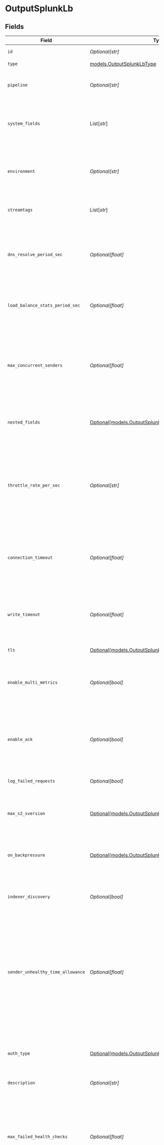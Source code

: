 # OutputSplunkLb


## Fields

| Field                                                                                                                                                                                                                                                                                                                                  | Type                                                                                                                                                                                                                                                                                                                                   | Required                                                                                                                                                                                                                                                                                                                               | Description                                                                                                                                                                                                                                                                                                                            |
| -------------------------------------------------------------------------------------------------------------------------------------------------------------------------------------------------------------------------------------------------------------------------------------------------------------------------------------- | -------------------------------------------------------------------------------------------------------------------------------------------------------------------------------------------------------------------------------------------------------------------------------------------------------------------------------------- | -------------------------------------------------------------------------------------------------------------------------------------------------------------------------------------------------------------------------------------------------------------------------------------------------------------------------------------- | -------------------------------------------------------------------------------------------------------------------------------------------------------------------------------------------------------------------------------------------------------------------------------------------------------------------------------------- |
| `id`                                                                                                                                                                                                                                                                                                                                   | *Optional[str]*                                                                                                                                                                                                                                                                                                                        | :heavy_minus_sign:                                                                                                                                                                                                                                                                                                                     | Unique ID for this output                                                                                                                                                                                                                                                                                                              |
| `type`                                                                                                                                                                                                                                                                                                                                 | [models.OutputSplunkLbType](../models/outputsplunklbtype.md)                                                                                                                                                                                                                                                                           | :heavy_check_mark:                                                                                                                                                                                                                                                                                                                     | N/A                                                                                                                                                                                                                                                                                                                                    |
| `pipeline`                                                                                                                                                                                                                                                                                                                             | *Optional[str]*                                                                                                                                                                                                                                                                                                                        | :heavy_minus_sign:                                                                                                                                                                                                                                                                                                                     | Pipeline to process data before sending out to this output                                                                                                                                                                                                                                                                             |
| `system_fields`                                                                                                                                                                                                                                                                                                                        | List[*str*]                                                                                                                                                                                                                                                                                                                            | :heavy_minus_sign:                                                                                                                                                                                                                                                                                                                     | Fields to automatically add to events, such as cribl_pipe. Supports wildcards.                                                                                                                                                                                                                                                         |
| `environment`                                                                                                                                                                                                                                                                                                                          | *Optional[str]*                                                                                                                                                                                                                                                                                                                        | :heavy_minus_sign:                                                                                                                                                                                                                                                                                                                     | Optionally, enable this config only on a specified Git branch. If empty, will be enabled everywhere.                                                                                                                                                                                                                                   |
| `streamtags`                                                                                                                                                                                                                                                                                                                           | List[*str*]                                                                                                                                                                                                                                                                                                                            | :heavy_minus_sign:                                                                                                                                                                                                                                                                                                                     | Tags for filtering and grouping in @{product}                                                                                                                                                                                                                                                                                          |
| `dns_resolve_period_sec`                                                                                                                                                                                                                                                                                                               | *Optional[float]*                                                                                                                                                                                                                                                                                                                      | :heavy_minus_sign:                                                                                                                                                                                                                                                                                                                     | Re-resolve any hostnames every this many seconds and pick up destinations from A records.                                                                                                                                                                                                                                              |
| `load_balance_stats_period_sec`                                                                                                                                                                                                                                                                                                        | *Optional[float]*                                                                                                                                                                                                                                                                                                                      | :heavy_minus_sign:                                                                                                                                                                                                                                                                                                                     | How far back in time to keep traffic stats for load balancing purposes.                                                                                                                                                                                                                                                                |
| `max_concurrent_senders`                                                                                                                                                                                                                                                                                                               | *Optional[float]*                                                                                                                                                                                                                                                                                                                      | :heavy_minus_sign:                                                                                                                                                                                                                                                                                                                     | Maximum number of concurrent connections (per worker process). A random set of IPs will be picked on every DNS resolution period. Use 0 for unlimited.                                                                                                                                                                                 |
| `nested_fields`                                                                                                                                                                                                                                                                                                                        | [Optional[models.OutputSplunkLbNestedFieldSerialization]](../models/outputsplunklbnestedfieldserialization.md)                                                                                                                                                                                                                         | :heavy_minus_sign:                                                                                                                                                                                                                                                                                                                     | How to serialize nested fields into index-time fields                                                                                                                                                                                                                                                                                  |
| `throttle_rate_per_sec`                                                                                                                                                                                                                                                                                                                | *Optional[str]*                                                                                                                                                                                                                                                                                                                        | :heavy_minus_sign:                                                                                                                                                                                                                                                                                                                     | Rate (in bytes per second) to throttle while writing to an output. Accepts values with multiple-byte units, such as KB, MB, and GB. (Example: 42 MB) Default value of 0 specifies no throttling.                                                                                                                                       |
| `connection_timeout`                                                                                                                                                                                                                                                                                                                   | *Optional[float]*                                                                                                                                                                                                                                                                                                                      | :heavy_minus_sign:                                                                                                                                                                                                                                                                                                                     | Amount of time (milliseconds) to wait for the connection to establish before retrying                                                                                                                                                                                                                                                  |
| `write_timeout`                                                                                                                                                                                                                                                                                                                        | *Optional[float]*                                                                                                                                                                                                                                                                                                                      | :heavy_minus_sign:                                                                                                                                                                                                                                                                                                                     | Amount of time (milliseconds) to wait for a write to complete before assuming connection is dead                                                                                                                                                                                                                                       |
| `tls`                                                                                                                                                                                                                                                                                                                                  | [Optional[models.OutputSplunkLbTLSSettingsClientSide]](../models/outputsplunklbtlssettingsclientside.md)                                                                                                                                                                                                                               | :heavy_minus_sign:                                                                                                                                                                                                                                                                                                                     | N/A                                                                                                                                                                                                                                                                                                                                    |
| `enable_multi_metrics`                                                                                                                                                                                                                                                                                                                 | *Optional[bool]*                                                                                                                                                                                                                                                                                                                       | :heavy_minus_sign:                                                                                                                                                                                                                                                                                                                     | Output metrics in multiple-metric format in a single event. Supported in Splunk 8.0 and above.                                                                                                                                                                                                                                         |
| `enable_ack`                                                                                                                                                                                                                                                                                                                           | *Optional[bool]*                                                                                                                                                                                                                                                                                                                       | :heavy_minus_sign:                                                                                                                                                                                                                                                                                                                     | Check if indexer is shutting down and stop sending data. This helps minimize data loss during shutdown.                                                                                                                                                                                                                                |
| `log_failed_requests`                                                                                                                                                                                                                                                                                                                  | *Optional[bool]*                                                                                                                                                                                                                                                                                                                       | :heavy_minus_sign:                                                                                                                                                                                                                                                                                                                     | Use to troubleshoot issues with sending data                                                                                                                                                                                                                                                                                           |
| `max_s2_sversion`                                                                                                                                                                                                                                                                                                                      | [Optional[models.OutputSplunkLbMaxS2SVersion]](../models/outputsplunklbmaxs2sversion.md)                                                                                                                                                                                                                                               | :heavy_minus_sign:                                                                                                                                                                                                                                                                                                                     | The highest S2S protocol version to advertise during handshake                                                                                                                                                                                                                                                                         |
| `on_backpressure`                                                                                                                                                                                                                                                                                                                      | [Optional[models.OutputSplunkLbBackpressureBehavior]](../models/outputsplunklbbackpressurebehavior.md)                                                                                                                                                                                                                                 | :heavy_minus_sign:                                                                                                                                                                                                                                                                                                                     | Whether to block, drop, or queue events when all receivers are exerting backpressure.                                                                                                                                                                                                                                                  |
| `indexer_discovery`                                                                                                                                                                                                                                                                                                                    | *Optional[bool]*                                                                                                                                                                                                                                                                                                                       | :heavy_minus_sign:                                                                                                                                                                                                                                                                                                                     | Automatically discover indexers in indexer clustering environment.                                                                                                                                                                                                                                                                     |
| `sender_unhealthy_time_allowance`                                                                                                                                                                                                                                                                                                      | *Optional[float]*                                                                                                                                                                                                                                                                                                                      | :heavy_minus_sign:                                                                                                                                                                                                                                                                                                                     | How long (in milliseconds) each LB endpoint can report blocked before the Destination reports unhealthy, blocking the sender. (Grace period for fluctuations.) Use 0 to disable; max 1 minute.                                                                                                                                         |
| `auth_type`                                                                                                                                                                                                                                                                                                                            | [Optional[models.OutputSplunkLbAuthenticationMethod]](../models/outputsplunklbauthenticationmethod.md)                                                                                                                                                                                                                                 | :heavy_minus_sign:                                                                                                                                                                                                                                                                                                                     | Select Manual to enter an auth token directly, or select Secret to use a text secret to authenticate                                                                                                                                                                                                                                   |
| `description`                                                                                                                                                                                                                                                                                                                          | *Optional[str]*                                                                                                                                                                                                                                                                                                                        | :heavy_minus_sign:                                                                                                                                                                                                                                                                                                                     | N/A                                                                                                                                                                                                                                                                                                                                    |
| `max_failed_health_checks`                                                                                                                                                                                                                                                                                                             | *Optional[float]*                                                                                                                                                                                                                                                                                                                      | :heavy_minus_sign:                                                                                                                                                                                                                                                                                                                     | Maximum number of times healthcheck can fail before we close connection. If set to 0 (disabled), and the connection to Splunk is forcibly closed, some data loss might occur.                                                                                                                                                          |
| `compress`                                                                                                                                                                                                                                                                                                                             | [Optional[models.OutputSplunkLbCompression]](../models/outputsplunklbcompression.md)                                                                                                                                                                                                                                                   | :heavy_minus_sign:                                                                                                                                                                                                                                                                                                                     | Controls whether the sender should send compressed data to the server. Select 'Disabled' to reject compressed connections or 'Always' to ignore server's configuration and send compressed data.                                                                                                                                       |
| `indexer_discovery_configs`                                                                                                                                                                                                                                                                                                            | [Optional[models.IndexerDiscoveryConfigs]](../models/indexerdiscoveryconfigs.md)                                                                                                                                                                                                                                                       | :heavy_minus_sign:                                                                                                                                                                                                                                                                                                                     | List of configurations to set up indexer discovery in Splunk Indexer clustering environment.                                                                                                                                                                                                                                           |
| `exclude_self`                                                                                                                                                                                                                                                                                                                         | *Optional[bool]*                                                                                                                                                                                                                                                                                                                       | :heavy_minus_sign:                                                                                                                                                                                                                                                                                                                     | Exclude all IPs of the current host from the list of any resolved hostnames.                                                                                                                                                                                                                                                           |
| `hosts`                                                                                                                                                                                                                                                                                                                                | List[[models.Hosts](../models/hosts.md)]                                                                                                                                                                                                                                                                                               | :heavy_check_mark:                                                                                                                                                                                                                                                                                                                     | Set of Splunk indexers to load-balance data to.                                                                                                                                                                                                                                                                                        |
| `pq_max_file_size`                                                                                                                                                                                                                                                                                                                     | *Optional[str]*                                                                                                                                                                                                                                                                                                                        | :heavy_minus_sign:                                                                                                                                                                                                                                                                                                                     | The maximum size to store in each queue file before closing and optionally compressing (KB, MB, etc.).                                                                                                                                                                                                                                 |
| `pq_max_size`                                                                                                                                                                                                                                                                                                                          | *Optional[str]*                                                                                                                                                                                                                                                                                                                        | :heavy_minus_sign:                                                                                                                                                                                                                                                                                                                     | The maximum disk space that the queue can consume (as an average per Worker Process) before queueing stops. Enter a numeral with units of KB, MB, etc.                                                                                                                                                                                 |
| `pq_path`                                                                                                                                                                                                                                                                                                                              | *Optional[str]*                                                                                                                                                                                                                                                                                                                        | :heavy_minus_sign:                                                                                                                                                                                                                                                                                                                     | The location for the persistent queue files. To this field's value, the system will append: /<worker-id>/<output-id>.                                                                                                                                                                                                                  |
| `pq_compress`                                                                                                                                                                                                                                                                                                                          | [Optional[models.OutputSplunkLbPqCompressCompression]](../models/outputsplunklbpqcompresscompression.md)                                                                                                                                                                                                                               | :heavy_minus_sign:                                                                                                                                                                                                                                                                                                                     | Codec to use to compress the persisted data.                                                                                                                                                                                                                                                                                           |
| `pq_on_backpressure`                                                                                                                                                                                                                                                                                                                   | [Optional[models.OutputSplunkLbQueueFullBehavior]](../models/outputsplunklbqueuefullbehavior.md)                                                                                                                                                                                                                                       | :heavy_minus_sign:                                                                                                                                                                                                                                                                                                                     | Whether to block or drop events when the queue is exerting backpressure (full capacity or low disk). 'Block' is the same behavior as non-PQ blocking. 'Drop new data' throws away incoming data, while leaving the contents of the PQ unchanged.                                                                                       |
| `pq_mode`                                                                                                                                                                                                                                                                                                                              | [Optional[models.OutputSplunkLbMode]](../models/outputsplunklbmode.md)                                                                                                                                                                                                                                                                 | :heavy_minus_sign:                                                                                                                                                                                                                                                                                                                     | In Error mode, PQ writes events to the filesystem only when it detects a non-retryable Destination error. In Backpressure mode, PQ writes events to the filesystem when it detects backpressure from the Destination or when there are non-retryable Destination errors. In Always On mode, PQ always writes events to the filesystem. |
| `pq_controls`                                                                                                                                                                                                                                                                                                                          | [Optional[models.OutputSplunkLbPqControls]](../models/outputsplunklbpqcontrols.md)                                                                                                                                                                                                                                                     | :heavy_minus_sign:                                                                                                                                                                                                                                                                                                                     | N/A                                                                                                                                                                                                                                                                                                                                    |
| `auth_token`                                                                                                                                                                                                                                                                                                                           | *Optional[str]*                                                                                                                                                                                                                                                                                                                        | :heavy_minus_sign:                                                                                                                                                                                                                                                                                                                     | Shared secret token to use when establishing a connection to a Splunk indexer.                                                                                                                                                                                                                                                         |
| `text_secret`                                                                                                                                                                                                                                                                                                                          | *Optional[str]*                                                                                                                                                                                                                                                                                                                        | :heavy_minus_sign:                                                                                                                                                                                                                                                                                                                     | Select or create a stored text secret                                                                                                                                                                                                                                                                                                  |